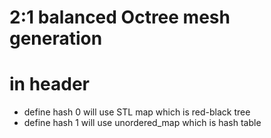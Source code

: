 # 2:1 balanced Octree mesh generation 
     

# in header 
  - define hash 0 will use STL map which is red-black tree
  - define hash 1 will use unordered_map which is hash table
